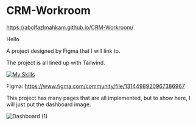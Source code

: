 # CRM-Workroom
https://abolfazlmahkam.github.io/CRM-Workroom/

Hello

A project designed by Figma that I will link to.

The project is all lined up with Tailwind.

[![My Skills](https://skillicons.dev/icons?i=tailwind,figma)](https://skillicons.dev)

Figma: https://www.figma.com/community/file/1314498920967386967

This project has many pages that are all implemented, but to show here, I will just put the dashboard image.

![Dashboard (1)](https://github.com/AbolfazlMahkam/CRM-Workroom/assets/147301295/147b3ed9-52db-49ee-9fcc-7f5e153a8ea0)
